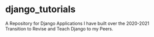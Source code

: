 # django_tutorials
A Repository for Django Applications I have built over the 2020-2021 Transition to Revise and Teach Django to my Peers.
